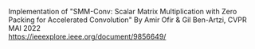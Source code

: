 Implementation of "SMM-Conv: Scalar Matrix Multiplication with Zero Packing for Accelerated Convolution" By Amir Ofir & Gil Ben-Artzi, CVPR MAI 2022 \
https://ieeexplore.ieee.org/document/9856649/

